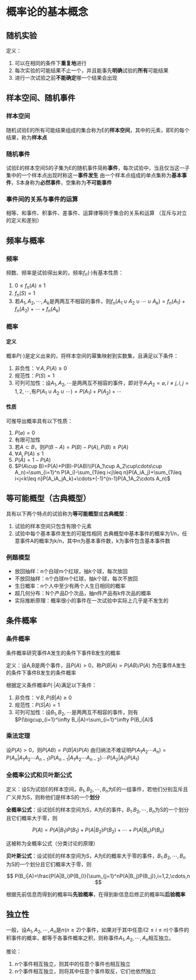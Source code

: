 # 概率论的基本概念
## 随机实验
定义：

1. 可以在相同的条件下**重复地**进行
2. 每次实验的可能结果不止一个，并且能事先**明确**试验的**所有**可能结果
3. 进行一次试验之前**不能确定**哪一个结果会出现
## 样本空间、随机事件
### 样本空间
随机试验E的所有可能结果组成的集合称为E的**样本空间**，其中的元素，即E的每个结果，称为**样本点**
### 随机事件
试验E的样本空间S的子集为E的随机事件简称**事件**，每次试验中，当且仅当这一子集中的一个样本点出现时称这一**事件发生**
由一个样本点组成的单点集称为**基本事件**，S本身称为**必然事件**，空集称为**不可能事件**
### 事件间的关系与事件的运算
相等、和事件、积事件、差事件、运算律等同于集合的关系和运算
（互斥与对立的定义和差别）
## 频率与概率
### 频率
频数、频率是试验得出来的，频率$f_n(\cdot)$有基本性质：

1. $0\leq f_n(A)\leq 1$
2. $f_n(S)=1$
3. 若$A_1,A_2,\cdots,A_k$是两两互不相容的事件，则$f_n(A_1\cup A_2\cup\cdots\cup A_k)=f_n(A_1)+f_n(A_2)+\cdots+f_n(A_k)$
### 概率
#### 定义
概率$P(\cdot)$是定义出来的，将样本空间的幂集映射到实数集，且满足以下条件：

1. 非负性：$\forall A,P(A)\geq 0$
2. 规范性：$P(S)=1$
3. 可列可加性：设$A_1,A_2,\cdots$是两两互不相容的事件，即对于$A_1A_2=\varnothing,i\neq j,i,j=1,2,\cdots,$有$P(A_1\cup A_2\cup\cdots)=P(A_1)+P(A_2)+\cdots$
#### 性质
可推导出概率具有以下性质：

1. $P(\varnothing)=0$
2. 有限可加性
3. 若$A\subset B$，则$P(B-A)=P(B)-P(A),P(B)\geq P(A)$
4. $\forall A,P(A)\leq 1$
5. $P(\bar A)=1-P(A)$
6. $P(A\cup B)=P(A)+P(B)-P(AB)\\P(A_1\cup A_2\cup\cdots\cup A_n)=\sum_{i=1}^n P(A_i)-\sum_{1\leq i<j\leq n}P(A_iA_j)+\sum_{1\leq i<j<k\leq n}P(A_iA_jA_k)+\cdots+(-1)^{n-1}P(A_1A_2\cdots A_n)$  
## 等可能概型（古典概型）
具有以下两个特点的试验称为**等可能概型**或**古典概型**：

1. 试验的样本空间只包含有限个元素
2. 试验中每个基本事件发生的可能性相同
古典概型中基本事件的概率为1/n，任意事件A的概率为k/n，其中n为基本事件数，k为事件包含基本事件数
### 例题模型
* 放回抽样：n个白球m个红球，抽k个球，每次放回
* 不放回抽样：n个白球m个红球，抽k个球，每次不放回
* 生日概率：n个人中至少有两个人生日相同的概率
* 超几何分布：N个产品D个次品，抽n件产品有k件次品的概率
* 实际推断原理：概率很小的事件在一次试验中实际上几乎是不发生的
## 条件概率
### 条件概率
条件概率研究事件A发生的条件下事件B发生的概率

定义：设A,B是两个事件，且$P(A)>0$，称$P(B|A)=P(AB)/P(A)$
为在事件A发生的条件下事件B发生的条件概率

根据定义条件概率$P(\cdot|A)$满足以下条件：

1. 非负性：$\forall B,P(B|A)\geq 0$
2. 规范性：$P(S|A)=1$
3. 可列可加性：设$B_1,B_2,\cdots$是两两互不相容的事件，则有$P(\bigcup_{i=1}^\infty B_i|A)=\sum_{i=1}^\infty P(B_i|A)$
### 乘法定理
设$P(A)>0$，则$P(AB)=P(B|A)P(A)$
由归纳法不难证明$P(A_1A_2\cdots A_n)=P(A_n|A_1A_2\cdots A_{n-1})P(A_{n-1}|A_1A_2\cdots A_{n-2})\cdots P(A_2|A_1)P(A_1)$
### 全概率公式和贝叶斯公式
定义：设S为试验E的样本空间，$B_1,B_2,\cdots,B_n$为E的一组事件，若他们分别互斥且广义并为S，则称他们是样本S的一个**划分**

**全概率公式**：设试验E的样本空间为S，A为E的事件，$B_1.B_2,\cdots,B_n$为S的一个划分且它们概率大于零，则

$$P(A)=P(A|B_1)P(B_1)+P(A|B_2)P(B_2)+\cdots+P(A|B_n)P(B_n)$$

这被称为全概率公式（分类讨论的原理）

**贝叶斯公式**：设试验E的样本空间为S，A为E的概率大于零的事件，$B_1.B_2,\cdots,B_n$为S的一个划分且它们概率大于零，则

$$
P(B_i|A)=\frac{P(A|B_i)P(B_i)}{\sum_{j=1}^nP(A|B_j)P(B_j)},i=1,2,\cdots,n
$$

根据先前信息而得到的概率叫**先验概率**，在得到新信息后修正的概率叫**后验概率**
## 独立性
一般，设$A_1,A_2,\cdots,A_n$是$n(n\geq 2)$个事件，如果对于其中任意$i(2\leq i \leq n)$个事件的积事件的概率，都等于各事件概率之积，则称事件$A_1,A_2,\cdots,A_n$相互独立。

推论：

1. n个事件相互独立，则其中的任意个事件也相互独立
2. n个事件相互独立，则将其中任意个事件取反，它们也依然独立

